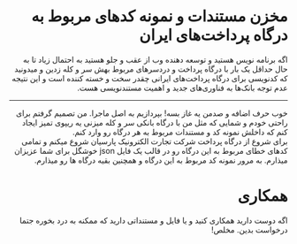<h1 dir="auto">مخزن مستندات و نمونه کدهای مربوط به درگاه پرداخت‌های ایران</h1>
 <div dir="auto">
اگه برنامه نویس هستید و توسعه دهنده وب از عقب و جلو هستید به احتمال زیاد تا به حال حداقل یک بار با درگاه پرداخت و دردسرهای مربوط بهش سر و کله زدین و میدونید که کدنویسی برای درگاه پرداخت‌های ایرانی چقدر سخت و خسته کننده است و این نتیجه عدم توجه بانک‌ها به فناوری‌های جدید و اهمیت مستندنویسی هست.
  </div>
<hr>
<div dir="auto">
  خوب حرف اضافه و صدمن یه غاز بسه! بپردازیم به اصل ماجرا. من تصمیم گرفتم برای راحتی خودم و شمایی که مثل من با درگاه بانکی سر و کله میزنی یه ریپوی تمیز ایجاد کنم که داخلش نمونه کد و مستندات مربوط به هر درگاه رو وارد کنم.
</div>
<div dir="auto">
  برای شروع از درگاه پرداخت شرکت تجارت الکترونیک پارسیان شروع میکنم و تمامی کدهای خطای مربوط به این درگاه رو در قالب یک فایل json خوشگل برای شما عزیزان میذارم. به مرور نمونه کد مربوط به این درگاه و همچنین بقیه درگاه ها رو میذارم.
 </div> 
 <h1 dir="auto">همکاری</h1>
 <div dir="auto">
  اگه دوست دارید همکاری کنید و یا فایل و مستنداتی دارید که ممکنه به درد بخوره جتما درخواست بدین. مخلص!
</div>
